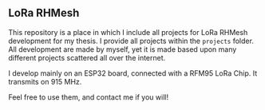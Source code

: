 ## LoRa RHMesh

This repository is a place in which I include all projects for LoRa RHMesh development for my thesis. I provide all projects within the `projects` folder. All development are made by myself, yet it is made based upon many different projects scattered all over the internet.

I develop mainly on an ESP32 board, connected with a RFM95 LoRa Chip. It transmits on 915 MHz.

Feel free to use them, and contact me if you will!